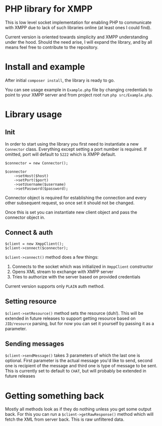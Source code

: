# PHP library for XMPP

This is low level socket implementation for enabling PHP to 
communicate with XMPP due to lack of such libraries online (at least ones I 
could find). 

Current version is oriented towards simplicity and XMPP understanding under the
hood. Should the need arise, I will expand the library, and by all means feel
free to contribute to the repository. 

# Install and example

After initial `composer install`, the library is ready to go.

You can see usage example in `Example.php` file by changing credentials to 
point to your XMPP server and from project root run `php src/Example.php`.

# Library usage
## Init
In order to start using the library you first need to instantiate a new `Connector` 
class. Everything except setting a port number is required. If omitted, port 
will default to `5222` which is XMPP default. 

```
$connector = new Connector();

$connector
    ->setHost($host)
    ->setPort($port)
    ->setUsername($username)
    ->setPassword($password);
```

Connector object is required for establishing the connection and every other subsequent
request, so once set it should not be changed. 

Once this is set you can instantiate new client object and pass the connector object in.

## Connect & auth
```
$client = new XmppClient();
$client->connect($connector);
```

`$client->connect()` method does a few things:
1. Connects to the socket which was initialized in `XmppClient` constructor
2. Opens XML stream to exchange with XMPP server
3. Tries to authorize with the server based on provided credentials

Current version supports only `PLAIN` auth method. 

## Setting resource

`$client->setResource()` method sets the resource (duh!). This will be extended in future releases
to support getting resource based on `JID/resource` parsing, but for now you can set it
yourself by passing it as a parameter.

## Sending messages

`$client->sendMessage()` takes 3 parameters of which the last one is optional. First parameter
is the actual message you'd like to send, second one is recipient of the message and third
one is type of message to be sent. This is currently set to default to `CHAT`, but will probably
be extended in future releases

# Getting something back

Mostly all methods look as if they do nothing unless you get some output back. For this you can 
run a `$client->getRawResponse()` method which will fetch the XML from server back. This
is raw unfiltered data.

